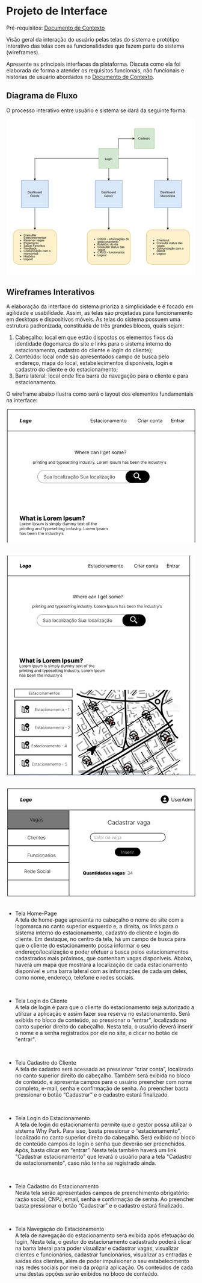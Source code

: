 # Projeto de Interface

Pré-requisitos: [Documento de Contexto](01-Documenta%C3%A7%C3%A3o%20de%20Contexto.md)

Visão geral da interação do usuário pelas telas do sistema e protótipo interativo das telas com as funcionalidades que fazem parte do sistema (wireframes).

Apresente as principais interfaces da plataforma. Discuta como ela foi elaborada de forma a atender os requisitos funcionais, não funcionais e histórias de usuário abordados no [Documento de Contexto](01-Documenta%C3%A7%C3%A3o%20de%20Contexto.md).

## Diagrama de Fluxo

O processo interativo entre usuário e sistema se dará da seguinte forma:

![Diagrama de Fluxo](img/DiagramadeFluxo.png)

## Wireframes Interativos

A elaboração da interface do sistema prioriza a simplicidade e é focado em agilidade e usabilidade. Assim, as telas são projetadas para funcionamento em desktops e dispositivos móveis.
As telas do sistema possuem uma estrutura padronizada, constituída de três grandes blocos, quais sejam:

1. Cabeçalho: local em que estão dispostos os elementos fixos da identidade (logomarca do site e links para o sistema interno do estacionamento, cadastro do cliente e login do cliente);
2. Conteúdo: local onde são apresentados campo de busca pelo endereço, mapa do local, estabelecimentos disponíveis, login e cadastro do cliente e do estacionamento;
3. Barra lateral: local onde fica barra de navegação para o cliente e para estacionamento.

O wireframe abaixo ilustra como será o layout dos elementos fundamentais na interface:

   ![Exemplo de Wireframe](img/cabecalho.png)
   <br>
   <br>

   ![Exemplo de Wireframe](img/conteudo.png)
   <br>
   <br>

   ![Exemplo de Wireframe](img/menu.png)
   <br>
   <br>

* Tela Home-Page<br>
A tela de home-page apresenta no cabeçalho o nome do site com a logomarca no canto superior esquerdo e, a direita, os links para o sistema interno do estacionamento, cadastro do cliente e login do cliente. 
Em destaque, no centro da tela, há um campo de busca para que o cliente do estacionamento possa informar o seu endereço/localização e poder efetuar a busca pelos estacionamentos cadastrados mais próximos, que contenham vagas disponíveis.
Abaixo, haverá um mapa que mostrará a localização de cada estacionamento disponível e uma barra lateral com as informações de cada um deles, como nome, endereço, telefone e redes sociais.

<br>

* Tela Login do Cliente<br>
A tela de login é para que o cliente do estacionamento seja autorizado a utilizar a aplicação e assim fazer sua reserva no estacionamento. Será exibida no bloco de conteúdo, ao pressionar o “entrar”, localizado no canto superior direito do cabeçalho. Nesta tela, o usuário deverá inserir o nome e a senha registrados por ele no site, e clicar no botão de "entrar". 

<br>

* Tela Cadastro do Cliente<br>
A tela de cadastro será acessada ao pressionar “criar conta”, localizado no canto superior direito do cabeçalho. Também será exibida no bloco de conteúdo, e apresenta campos para o usuário preencher com nome completo, e-mail, senha e confirmação de senha. Ao preencher basta pressionar o botão “Cadastrar” e o cadastro estará finalizado.

<br>

* Tela Login do Estacionamento<br>
A tela de login do estacionamento permite que o gestor possa utilizar o sistema Why Park. Para isso, basta pressionar o “estacionamento”, localizado no canto superior direito do cabeçalho. Será exibido no bloco de conteúdo campos de login e senha que deverão ser preenchidos. Após, basta clicar em “entrar”. Nesta tela também haverá um link "Cadastrar estacionamento" que levará o usuário para a tela "Cadastro de estacionamento", caso não tenha se registrado ainda.

<br>

* Tela Cadastro do Estacionamento<br>
Nesta tela serão apresentados campos de preenchimento obrigatório: razão social, CNPJ, email, senha e confirmação de senha. Ao preencher basta pressionar o botão “Cadastrar” e o cadastro estará finalizado.

<br>

* Tela Navegação do Estacionamento<br>
A tela de navegação do estacionamento será exibida após efetuação do login, Nesta tela, o gestor do estacionamento cadastrado poderá clicar na barra lateral para poder visualizar e cadastrar vagas, visualizar clientes e funcionários, cadastrar funcionários, visualizar as entradas e saídas dos clientes, além de poder impulsionar o seu estabelecimento nas redes sociais por meio da própria aplicação. Os conteúdos de cada uma destas opções serão exibidos no bloco de conteúdo.

<br>








